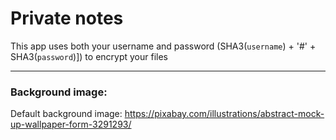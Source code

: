 # Private notes

This app uses both your username and password (SHA3(`username`) + '#' + SHA3(`password`)]) to encrypt your files

---

### Background image:

Default background image: https://pixabay.com/illustrations/abstract-mock-up-wallpaper-form-3291293/

